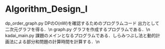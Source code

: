 # Algorithm_Design_I
dp_order_graph.py
DPのO(nW)を確認するためのプログラムコード
出力として二次元グラフを得る．\n
graph.py
グラフを作成するプログラムである．\n
kadai_main.py
課題のメインとなるプログラムである．しらみつぶし法と動的計画法による部分和問題の計算時間を計算する．\n
